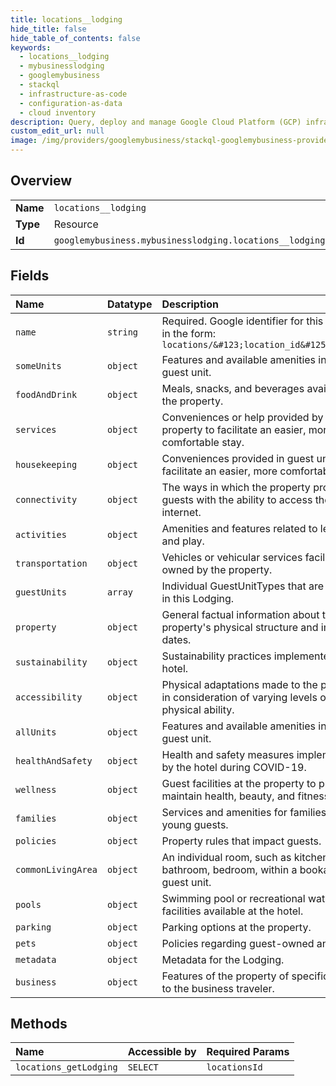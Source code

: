 ```yaml
---
title: locations__lodging
hide_title: false
hide_table_of_contents: false
keywords:
  - locations__lodging
  - mybusinesslodging
  - googlemybusiness    
  - stackql
  - infrastructure-as-code
  - configuration-as-data
  - cloud inventory
description: Query, deploy and manage Google Cloud Platform (GCP) infrastructure and resources using SQL
custom_edit_url: null
image: /img/providers/googlemybusiness/stackql-googlemybusiness-provider-featured-image.png
---
```

  
    

## Overview
<table><tbody>
<tr><td><b>Name</b></td><td><code>locations__lodging</code></td></tr>
<tr><td><b>Type</b></td><td>Resource</td></tr>
<tr><td><b>Id</b></td><td><code>googlemybusiness.mybusinesslodging.locations__lodging</code></td></tr>
</tbody></table>

## Fields
| Name | Datatype | Description |
|:-----|:---------|:------------|
| `name` | `string` | Required. Google identifier for this location in the form: `locations/&#123;location_id&#125;/lodging` |
| `someUnits` | `object` | Features and available amenities in the guest unit. |
| `foodAndDrink` | `object` | Meals, snacks, and beverages available at the property. |
| `services` | `object` | Conveniences or help provided by the property to facilitate an easier, more comfortable stay. |
| `housekeeping` | `object` | Conveniences provided in guest units to facilitate an easier, more comfortable stay. |
| `connectivity` | `object` | The ways in which the property provides guests with the ability to access the internet. |
| `activities` | `object` | Amenities and features related to leisure and play. |
| `transportation` | `object` | Vehicles or vehicular services facilitated or owned by the property. |
| `guestUnits` | `array` | Individual GuestUnitTypes that are available in this Lodging. |
| `property` | `object` | General factual information about the property's physical structure and important dates. |
| `sustainability` | `object` | Sustainability practices implemented at the hotel. |
| `accessibility` | `object` | Physical adaptations made to the property in consideration of varying levels of human physical ability. |
| `allUnits` | `object` | Features and available amenities in the guest unit. |
| `healthAndSafety` | `object` | Health and safety measures implemented by the hotel during COVID-19. |
| `wellness` | `object` | Guest facilities at the property to promote or maintain health, beauty, and fitness. |
| `families` | `object` | Services and amenities for families and young guests. |
| `policies` | `object` | Property rules that impact guests. |
| `commonLivingArea` | `object` | An individual room, such as kitchen, bathroom, bedroom, within a bookable guest unit. |
| `pools` | `object` | Swimming pool or recreational water facilities available at the hotel. |
| `parking` | `object` | Parking options at the property. |
| `pets` | `object` | Policies regarding guest-owned animals. |
| `metadata` | `object` | Metadata for the Lodging. |
| `business` | `object` | Features of the property of specific interest to the business traveler. |
## Methods
| Name | Accessible by | Required Params |
|:-----|:--------------|:----------------|
| `locations_getLodging` | `SELECT` | `locationsId` |
